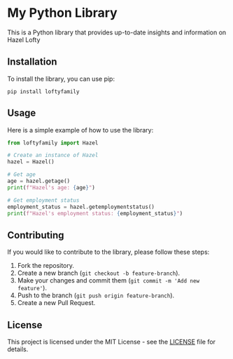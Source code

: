 # My Python Library

This is a Python library that provides up-to-date insights and information on Hazel Lofty

## Installation

To install the library, you can use pip:

```     
pip install loftyfamily
```

## Usage

Here is a simple example of how to use the library:

```python
from loftyfamily import Hazel

# Create an instance of Hazel
hazel = Hazel()

# Get age
age = hazel.getage()
print(f"Hazel's age: {age}")

# Get employment status
employment_status = hazel.getemploymentstatus()
print(f"Hazel's employment status: {employment_status}")
```

## Contributing

If you would like to contribute to the library, please follow these steps:

1. Fork the repository.
2. Create a new branch (`git checkout -b feature-branch`).
3. Make your changes and commit them (`git commit -m 'Add new feature'`).
4. Push to the branch (`git push origin feature-branch`).
5. Create a new Pull Request.

## License

This project is licensed under the MIT License - see the [LICENSE](LICENSE) file for details.